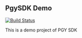 ## PgySDK Demo

[![Build Status](https://travis-ci.org/ShengtaoLei/sdkdemo.svg?branch=mastedd)](https://travis-ci.org/ShengtaoLei/sdkdemo.svg?branch=mastedd)

This is a demo project of PGY SDK

